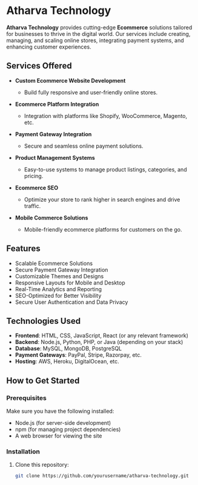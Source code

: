# Atharva Technology

**Atharva Technology** provides cutting-edge **Ecommerce** solutions tailored for businesses to thrive in the digital world. Our services include creating, managing, and scaling online stores, integrating payment systems, and enhancing customer experiences.

## Services Offered

- **Custom Ecommerce Website Development**
  - Build fully responsive and user-friendly online stores.
  
- **Ecommerce Platform Integration**
  - Integration with platforms like Shopify, WooCommerce, Magento, etc.
  
- **Payment Gateway Integration**
  - Secure and seamless online payment solutions.
  
- **Product Management Systems**
  - Easy-to-use systems to manage product listings, categories, and pricing.

- **Ecommerce SEO**
  - Optimize your store to rank higher in search engines and drive traffic.
  
- **Mobile Commerce Solutions**
  - Mobile-friendly ecommerce platforms for customers on the go.

## Features

- Scalable Ecommerce Solutions
- Secure Payment Gateway Integration
- Customizable Themes and Designs
- Responsive Layouts for Mobile and Desktop
- Real-Time Analytics and Reporting
- SEO-Optimized for Better Visibility
- Secure User Authentication and Data Privacy

## Technologies Used

- **Frontend**: HTML, CSS, JavaScript, React (or any relevant framework)
- **Backend**: Node.js, Python, PHP, or Java (depending on your stack)
- **Database**: MySQL, MongoDB, PostgreSQL
- **Payment Gateways**: PayPal, Stripe, Razorpay, etc.
- **Hosting**: AWS, Heroku, DigitalOcean, etc.

## How to Get Started

### Prerequisites

Make sure you have the following installed:
- Node.js (for server-side development)
- npm (for managing project dependencies)
- A web browser for viewing the site

### Installation

1. Clone this repository:
   ```bash
   git clone https://github.com/yourusername/atharva-technology.git
